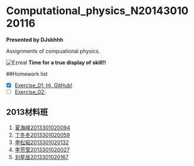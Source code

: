 # Computational_physics_N2014301020116

**Presented by DJsbhhh**

Assignments of compuational physics.

![Ezreal](http://bzpic.com/image/1920x1200/youxi/201509/23/5185385ca76.jpg)
**Time for a true display of skill!!**

##Homework list
- [x] [Exercise_01: Hi, GitHub!](https://github.com/djsbhhh/computational_physics_N2014301020116/blob/master/Exercise/Exercise_01.md)
- [ ] [Exercise_02:]()

## 2013材料班
1. [夏海峰2013301020094](https://github.com/supermanvista/Computional_Physics_2013301020094.git)
1. [丁冬冬2013301020059](https://github.com/Memorieddd/computationalphysics_N2013301020059)
1. [李松韬2013301020132](https://github.com/listentoo/computationalphysics_N2013301020132)
1. [李芳莹2013301020027](https://github.com/FangYingLi/computationalphysics_N2013301020027)
1. [刘星辰2013301020167](https://github.com/Xcliu)
